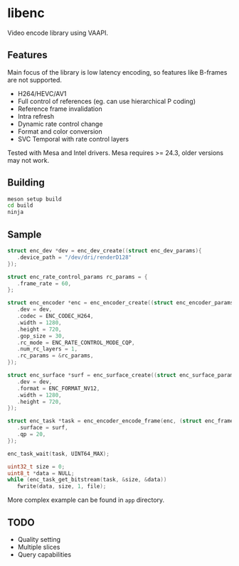 # libenc

Video encode library using VAAPI.

## Features

Main focus of the library is low latency encoding, so features like B-frames are not supported.

* H264/HEVC/AV1
* Full control of references (eg. can use hierarchical P coding)
* Reference frame invalidation
* Intra refresh
* Dynamic rate control change
* Format and color conversion
* SVC Temporal with rate control layers

Tested with Mesa and Intel drivers. Mesa requires >= 24.3, older versions may not work.

## Building

```sh
meson setup build
cd build
ninja
```

## Sample

```c
struct enc_dev *dev = enc_dev_create((struct enc_dev_params){
   .device_path = "/dev/dri/renderD128"
});

struct enc_rate_control_params rc_params = {
   .frame_rate = 60,
};

struct enc_encoder *enc = enc_encoder_create((struct enc_encoder_params){
   .dev = dev,
   .codec = ENC_CODEC_H264,
   .width = 1280,
   .height = 720,
   .gop_size = 30,
   .rc_mode = ENC_RATE_CONTROL_MODE_CQP,
   .num_rc_layers = 1,
   .rc_params = &rc_params,
});

struct enc_surface *surf = enc_surface_create((struct enc_surface_params){
   .dev = dev,
   .format = ENC_FORMAT_NV12,
   .width = 1280,
   .height = 720,
});

struct enc_task *task = enc_encoder_encode_frame(enc, (struct enc_frame_params){
   .surface = surf,
   .qp = 20,
});

enc_task_wait(task, UINT64_MAX);

uint32_t size = 0;
uint8_t *data = NULL;
while (enc_task_get_bitstream(task, &size, &data))
   fwrite(data, size, 1, file);
```

More complex example can be found in `app` directory.

## TODO

* Quality setting
* Multiple slices
* Query capabilities
